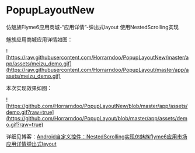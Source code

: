 # PopupLayoutNew
仿魅族Flyme6应用商城-“应用详情”-弹出式layout 使用NestedScrolling实现

魅族应用商城应用详情如图：

![https://raw.githubusercontent.com/Horrarndoo/PopupLayoutNew/master/app/assets/meizu_demo.gif](https://raw.githubusercontent.com/Horrarndoo/PopupLayout/master/app/assets/meizu_demo.gif)

本次实现效果如图：

![https://github.com/Horrarndoo/PopupLayoutNew/blob/master/app/assets/demo.gif?raw=true](https://github.com/Horrarndoo/PopupLayout/blob/master/app/assets/demo.gif?raw=true)

详细见博客：[Android自定义控件：NestedScrolling实现仿魅族flyme6应用市场应用详情弹出式layout](http://blog.csdn.net/oqinyou/article/details/77525064)
